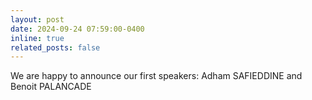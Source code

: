 ```yaml
---
layout: post
date: 2024-09-24 07:59:00-0400
inline: true
related_posts: false
---
```


We are happy to announce our first speakers: Adham SAFIEDDINE and Benoit PALANCADE 
